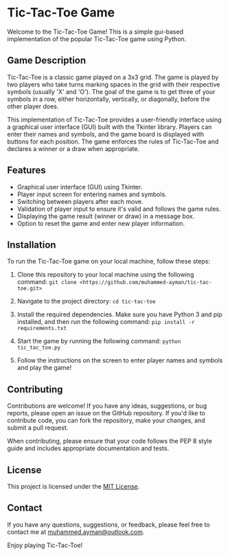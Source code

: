 # Tic-Tac-Toe Game

Welcome to the Tic-Tac-Toe Game! This is a simple gui-based implementation of the popular Tic-Tac-Toe game using Python.

## Game Description

Tic-Tac-Toe is a classic game played on a 3x3 grid. The game is played by two players who take turns marking spaces in the grid with their respective symbols (usually 'X' and 'O'). The goal of the game is to get three of your symbols in a row, either horizontally, vertically, or diagonally, before the other player does.

This implementation of Tic-Tac-Toe provides a user-friendly interface using a graphical user interface (GUI) built with the Tkinter library. Players can enter their names and symbols, and the game board is displayed with buttons for each position. The game enforces the rules of Tic-Tac-Toe and declares a winner or a draw when appropriate.

## Features

- Graphical user interface (GUI) using Tkinter.
- Player input screen for entering names and symbols.
- Switching between players after each move.
- Validation of player input to ensure it's valid and follows the game rules.
- Displaying the game result (winner or draw) in a message box.
- Option to reset the game and enter new player information.

## Installation

To run the Tic-Tac-Toe game on your local machine, follow these steps:

1. Clone this repository to your local machine using the following command:
``git clone <https://github.com/muhammed-ayman/tic-tac-toe.git>``

2. Navigate to the project directory:
``cd tic-tac-toe``

3. Install the required dependencies. Make sure you have Python 3 and pip installed, and then run the following command:
``pip install -r requirements.txt``

4. Start the game by running the following command:
``python tic_tac_toe.py``

5. Follow the instructions on the screen to enter player names and symbols and play the game!

## Contributing

Contributions are welcome! If you have any ideas, suggestions, or bug reports, please open an issue on the GitHub repository. If you'd like to contribute code, you can fork the repository, make your changes, and submit a pull request.

When contributing, please ensure that your code follows the PEP 8 style guide and includes appropriate documentation and tests.

## License

This project is licensed under the [MIT License](LICENSE).

## Contact

If you have any questions, suggestions, or feedback, please feel free to contact me at [muhammed.ayman@outlook.com](mailto:muhammed.ayman@outlook.com).

Enjoy playing Tic-Tac-Toe!
